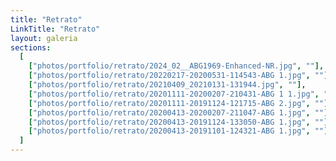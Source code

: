 ```yaml
---
title: "Retrato"
LinkTitle: "Retrato"
layout: galeria
sections:
  [
    ["photos/portfolio/retrato/2024_02__ABG1969-Enhanced-NR.jpg", ""],
    ["photos/portfolio/retrato/20220217-20200531-114543-ABG 1.jpg", ""],
    ["photos/portfolio/retrato/20210409_20210131-131944.jpg", ""],
    ["photos/portfolio/retrato/20201111-20200207-210431-ABG 1 1.jpg", ""],
    ["photos/portfolio/retrato/20201111-20191124-121715-ABG 2.jpg", ""],
    ["photos/portfolio/retrato/20200413-20200207-211047-ABG 1.jpg", ""],
    ["photos/portfolio/retrato/20200413-20191124-133050-ABG 1.jpg", ""],
    ["photos/portfolio/retrato/20200413-20191101-124321-ABG 1.jpg", ""],
  ]
---
```

